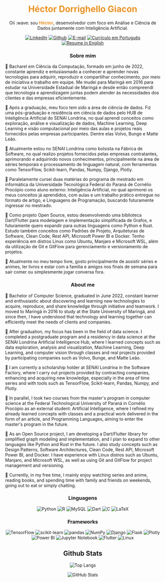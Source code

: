 <h1 align="center" style="color: #EB9326">Héctor Dorrighello Giacon</h1>

<p align="center">
Oii :wave: sou <b style="color: #EB9326">Héctor</b>, desenvolvedor com foco em Análise e Ciência de Dados juntamente com Inteligência Artificial.
</p>

<div align="center">

[![LinkedIn](https://img.shields.io/badge/LinkedIn-0077B5?style=for-the-badge&logo=linkedin&logoColor=white)](https://www.linkedin.com/in/hectordorrighellodev/)
[![Github](https://img.shields.io/badge/Github-000?style=for-the-badge&logo=Github&logoColor=fffff)](https://github.com/hdgiacon)
[![E-mail](https://img.shields.io/badge/-Email-000?style=for-the-badge&logo=microsoft-outlook&logoColor=White)](mailto:hectordorrighello@gmail.com)
[![Currículo em Português](https://img.shields.io/badge/Curr%C3%ADculo-PT-brightgreen?style=for-the-badge)](https://github.com/hdgiacon/curriculo_latex/blob/main/curriculum_vitae_hector.pdf)
[![Resume in English](https://img.shields.io/badge/Resume-EN-blue?style=for-the-badge)](https://github.com/hdgiacon/curriculo_latex/blob/english_curriculum/curriculum_vitae_hector.pdf)

</div>

<h3 align=center>Sobre mim</h3>

🔹 Bacharel em Ciência da Computação, formado em junho de 2022, constante aprendiz e entusiasmado a conhecer e aprender novas tecnologias para adquirir, reproduzir e compartilhar conhecimento, por meio de iniciativa e trabalho em equipe. Me mudei para Maringá em 2016 para estudar na Universidade Estadual de Maringá e desde então compreendi que tecnologia e aprendizagem juntas podem atender às necessidades dos clientes e das empresas eficientemente.

🔹 Após a graduação, meu foco tem sido a área de ciência de dados. Fiz uma pós-graduação e residência em ciência de dados pelo HUB de Inteligência Artificial do SENAI Londrina, no qual aprendi conceitos como exploração, análise e visualização de dados, Machine Learning, Deep Learning e visão computacional por meio das aulas e projetos reais fornecidos pelas empresas participantes. Dentre elas Volvo, Bunge e Matte Leão.

🔹 Atualmente estou no SENAI Londrina como bolsista na Fábrica de Software, no qual realizo projetos fornecidos pelas empresas contratantes, aprimorando e adquirindo novos conhecimentos, principalmente na área de séries temporais e processamento de linguagem natural, com ferramentas como TensorFlow, Scikit-learn, Pandas, Numpy, Django, Plotly.

🔹 Paralelamente cursei duas matérias do programa de mestrado em informática da Universidade Tecnológica Federal do Paraná de Cornélio Procópio como aluno externo: Inteligência Artificial, no qual aprimorei os meus conceitos já aprendidos, com aulas e um trabalho prático entregue no formato de artigo, e Linguagens de Programação, buscando futuramente ingressar no mestrado.

🔹 Como projeto Open Source, estou desenvolvendo uma biblioteca Dart/Flutter para modelagem e implementação simplificada de Grafos, e futuramente quero expandir para outras linguagens como Python e Rust. Estudo também conceitos como Padrões de Projeto, Arquiteturas de Software, Clean Code, Rest API, Microsoft Power BI e Docker. Tenho experiência em distros Linux como Ubuntu, Manjaro e Microsoft WSL, além da utilização de Git e GitFlow para gerenciamento e versionamento de projetos.

🔹 Atualmente no meu tempo livre, gosto principalmente de assistir séries e animes, ler livros e estar com a família e amigos nos finais de semana para sair comer ou simplesmente jogar conversa fora.

<h3 align=center>About me</h3>

🔹 Bachelor of Computer Science, graduated in June 2022, constant learner and enthusiastic about discovering and learning new technologies to acquire, reproduce, and share knowledge through initiative and teamwork. I moved to Maringá in 2016 to study at the State University of Maringá, and since then, I have understood that technology and learning together can efficiently meet the needs of clients and companies.

🔹 After graduation, my focus has been in the field of data science. I completed a postgraduate program and a residency in data science at the SENAI Londrina Artificial Intelligence Hub, where I learned concepts such as data exploration, analysis and visualization, Machine Learning, Deep Learning, and computer vision through classes and real projects provided by participating companies such as Volvo, Bunge, and Matte Leão.

🔹 I am currently a scholarship holder at SENAI Londrina in the Software Factory, where I carry out projects provided by contracting companies, enhancing and acquiring new knowledge, especially in the area of time series and with tools such as TensorFlow, Scikit-learn, Pandas, Numpy, and Plotly.

🔹 In parallel, I took two courses from the master's program in computer science at the Federal Technological University of Paraná in Cornélio Procópio as an external student: Artificial Intelligence, where I refined my already learned concepts with classes and a practical work delivered in the form of an article, and Programming Languages, aiming to enter the master's program in the future.

🔹 As an Open Source project, I am developing a Dart/Flutter library for simplified graph modeling and implementation, and I plan to expand to other languages like Python and Rust in the future. I also study concepts such as Design Patterns, Software Architectures, Clean Code, Rest API, Microsoft Power BI, and Docker. I have experience with Linux distros such as Ubuntu, Manjaro, and Microsoft WSL, as well as using Git and GitFlow for project management and versioning.

🔹 Currently, in my free time, I mainly enjoy watching series and anime, reading books, and spending time with family and friends on weekends, going out to eat or simply chatting.

<h3 align="center"> Linguagens </h3>

<div align="center">

![Python](https://img.shields.io/badge/python-3670A0?style=for-the-badge&logo=python&logoColor=ffdd54)
![R](https://img.shields.io/badge/R-276DC3?style=for-the-badge&logo=r&logoColor=white)
![MySQL](https://img.shields.io/badge/mysql-%234479A1.svg?style=for-the-badge&logo=mysql&logoColor=white)
![Dart](https://img.shields.io/badge/dart-%230175C2.svg?style=for-the-badge&logo=dart&logoColor=white)
![C](https://img.shields.io/badge/C-00599C?style=for-the-badge&logo=c&logoColor=white)
![LaTeX](https://img.shields.io/badge/latex-%23008080.svg?style=for-the-badge&logo=latex&logoColor=white)

</div>

<h3 align="center"> Frameworks </h3>

<div align="center">

![TensorFlow](https://img.shields.io/badge/tensorflow-%23FF6F00.svg?style=for-the-badge&logo=tensorflow&logoColor=white)
![scikit-learn](https://img.shields.io/badge/scikit--learn-%23F7931E.svg?style=for-the-badge&logo=scikit-learn&logoColor=white)
![pandas](https://img.shields.io/badge/pandas-%23150458.svg?style=for-the-badge&logo=pandas&logoColor=white)
![NumPy](https://img.shields.io/badge/numpy-%23013243.svg?style=for-the-badge&logo=numpy&logoColor=white)
![Django](https://img.shields.io/badge/django-%23092E20.svg?style=for-the-badge&logo=django&logoColor=white)
![Flask](https://img.shields.io/badge/flask-%23000.svg?style=for-the-badge&logo=flask&logoColor=white)
![Plotly](https://img.shields.io/badge/plotly-%233B4D98.svg?style=for-the-badge&logo=plotly&logoColor=white)
![Power BI](https://img.shields.io/badge/Power%20BI-F2C811?style=for-the-badge&logo=powerbi&logoColor=black)
![Jupyter Notebook](https://img.shields.io/badge/jupyter-%23F37626.svg?style=for-the-badge&logo=jupyter&logoColor=white)
![Flutter](https://img.shields.io/badge/flutter-%2302569B.svg?style=for-the-badge&logo=flutter&logoColor=white)
![Linux](https://img.shields.io/badge/linux-%23000000.svg?style=for-the-badge&logo=linux&logoColor=white)

</div>

<h2 align="center"> Github Stats </h2>

<div align="center">

![Top Langs](https://github-readme-stats-git-masterrstaa-rickstaa.vercel.app/api/top-langs/?username=hdgiacon&layout=donut&bg_color=353D41&border_color=123547&title_color=EB9326&text_color=FFF&)

![GitHub Stats](https://github-readme-stats.vercel.app/api?username=hdgiacon&theme=transparent&bg_color=353D41&border_color=123547&show_icons=true&icon_color=EB9326&title_color=EB9326&text_color=FFF&hide_title=true&hide=stars&rank_icon=github)


